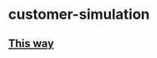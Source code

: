# customer-simulation

## [This way](https://towardsdatascience.com/simulate-real-life-events-in-python-using-simpy-e6d9152a102f)
